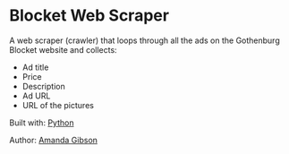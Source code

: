 # Blocket Web Scraper

A web scraper (crawler) that loops through all the ads on the Gothenburg Blocket website and collects:
- Ad title
- Price
- Description
- Ad URL
- URL of the pictures


Built with: [Python](https://github.com/python)

Author: [Amanda Gibson](https://github.com/amandagibson)